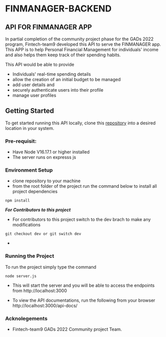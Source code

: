 # FINMANAGER-BACKEND

## API FOR FINMANAGER APP

In partial completion of the community project phase for the GADs 2022 program, Fintech-team9 developed this API to serve the FINMANAGER app. This APP is to help Personal Financial Management for individuals' income and also helps them keep track of their spending habits.

This API would  be able to provide
- Individuals' real-time spending details
- allow the creation of an initial budget to be managed
- add user details and 
- securely authenticate users into their profile
- manage user profiles

## Getting Started

To get started running this API locally, clone this [repository](https://github.com/FINMANAGER/FINMANAGER-BACKEND) into a desired location in your system.

### Pre-requisit:
- Have Node V16.17.1 or higher installed
- The server runs on expresss js 

### Environment Setup
- clone repository to your machine
- from the root folder of the project run the command below to install all project dependencies
```
npm install
```

***For Contributors to this project***
- For contributors to this project switch to the dev brach to make any modifications
```
git checkout dev or git switch dev
```
- 

### Running the Project
To run the project simply type the command

```
node server.js
```
- This will start the server and you will be able to access the endpoints from http://localhost:3000

- To view the API documentations, run the following from your browser http://localhost:3000/api-docs/

### Acknolegements
 - Fintech-team9 GADs 2022 Community project Team.






